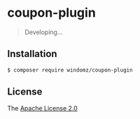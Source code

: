 # coupon-plugin

> Developing...

## Installation

```bash
$ composer require windomz/coupon-plugin
```

## License

The [Apache License 2.0](https://github.com/WindomZ/coupon-plugin/blob/master/LICENSE)
